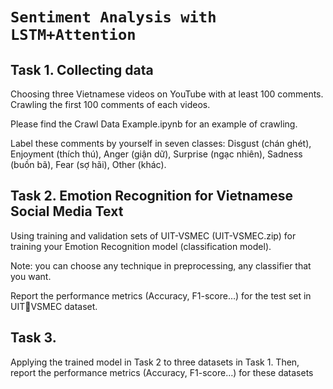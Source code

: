 
# `Sentiment Analysis with LSTM+Attention`

## Task 1. Collecting data
Choosing three Vietnamese videos on YouTube with at least 100 comments. Crawling 
the first 100 comments of each videos.

Please find the Crawl Data Example.ipynb for an example of crawling.

Label these comments by yourself in seven classes: Disgust (chán ghét), Enjoyment
(thích thú), Anger (giận dữ), Surprise (ngạc nhiên), Sadness (buồn bã), Fear (sợ hãi), 
Other (khác).

## Task 2. Emotion Recognition for Vietnamese Social Media Text

Using training and validation sets of UIT-VSMEC (UIT-VSMEC.zip) for training your 
Emotion Recognition model (classification model).

Note: you can choose any technique in preprocessing, any classifier that you want.

Report the performance metrics (Accuracy, F1-score…) for the test set in UITVSMEC dataset.

## Task 3. 
Applying the trained model in Task 2 to three datasets in Task 1. 
Then, report the performance metrics (Accuracy, F1-score…) for these datasets
